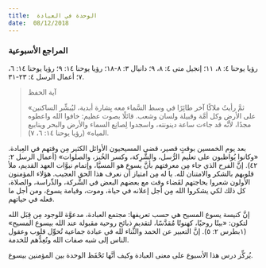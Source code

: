 ```yaml
---
title:  الوحدة في العبادة
date:  08/12/2018
---
```


### المراجع الأسبوعية
رؤيا يوحنا ٤: ٨، ١١؛ إنجيل متى ٤: ٨، ٩؛ دانيال ٣: ٨-١٨؛ رؤيا يوحنا ١٤: ٩؛ رؤيا يوحنا ١٤: ٦، ٧؛ أعمال الرسل ٤: ٢٣-٣١.

> <p>آية الحفظ</p>
> «ثمَّ رأيتُ ملاكًا آخر طائِرًا في وسط السَّماء معه بِشارة أبدية، ليُبشِّر الساكنين على الأرض وكل أمَّة وقبيلة ولسان وشعب. قائلًا بصوت عظيم: خافوا الله واعطوه مجدًا، لأنَّه قد جاءت ساعة دينونته، واسجدوا لِصانِع السماء والأرض والبحر وينابيع المياه» (رؤيا يوحنا ١٤: ٦، ٧).

بعد يوم الخمسين بوقتٍ قصير، قضى المسيحيون الأوائل الكثير مِن وقتهم في العِبادة. «وكانوا يُواظبون على تعليم الرُّسل، والشَّرِكة، وكسر الخُبز، والصلوات» (أعمال الرسل ٢: ٤٢). إنَّ الفرح الذي جاء مِن معرفتهم بأنَّ يسوع هو المسيَّا، وإتمام نبوَّات العهد القديم، ملأ قلوبهم بالشكر والامتنان لله. يا له مِن امتياز أن نعرف هذا الحق العجيب. هؤلاء المؤمنون الأولون شعروا بحاجتهم لقَضاء وقت مع بعضهم البعض في الشَّركة، والدِّراسة، والصلاة، كل ذلك لكي يشكروا الله مِن أجل إعلانه في حياة، وموت، وقيامة يسوع، ومن أجل ما فعله في حياتهم.

إنَّ كنيسة يسوع المسيح هي حسب تعريفها: مجتمع العبادة، مدعوَّة للوجود مِن قِبَل الله لتكون: «بيتًا روحيًا، كهنوتًا مُقدَّسًا، لتقديم ذبائح روحية مقبولة عند الله بيسوع المسيح» (١بطرس ٢: ٥). إنَّ التعبير عن الحمد والثَّناء لله في عبادة جماعية تُحوِّل قلوب وعقول الناس إلى شبه صفات الله وتُعِدُّهم للخدمة.

يُركِّز درس هذا الأسبوع على معنى العبادة وكيف أنَّها تَحْفَظ الوحدة بين المؤمنين بيسوع.